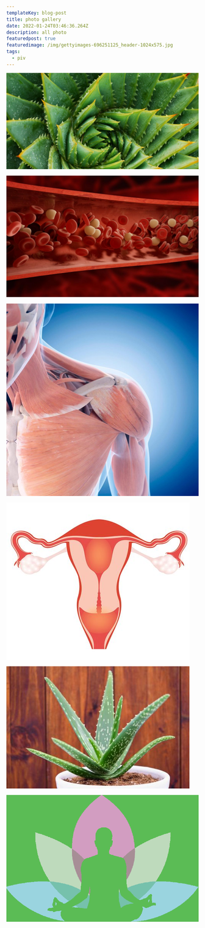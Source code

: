 ```yaml
---
templateKey: blog-post
title: photo gallery
date: 2022-01-24T03:46:36.264Z
description: all photo
featuredpost: true
featuredimage: /img/gettyimages-696251125_header-1024x575.jpg
tags:
  - piv
---
```

![](/img/aloe-vera-plant-1522874831.jpg)

![](/img/red-blood-cells.jpg)

![](/img/human-shoulder-muscles-777x777.jpg)

![](/img/typical-uterus-1537472938.jpg)

<style>

::-webkit-scrollbar{

width: 10px;

}

::-webkit-scrollbar-track{

border-radius: 5px;

box-shadow: inset 0 0 10px rgba(0,0,0,0.25 green, blue, alpha);

}

::-webkit-scrollbar-thumb {

border-radius: 5px;

background-color: #009578;

}

::-webkit-scrollbar-thumb :hover{

background-color: #6dcdb1;

}

</style>

<!--EndFragment-->

![](/img/aloe-vera-white-pot_sunwand24-ss_edit.jpg)

![](/img/untitled.png)